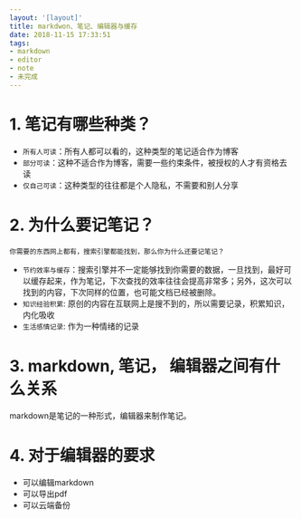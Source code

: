 ```yaml
---
layout: '[layout]'
title: markdwon、笔记、编辑器与缓存
date: 2018-11-15 17:33:51
tags:
- markdown
- editor
- note
- 未完成
---
```


# 1. 笔记有哪些种类？
- `所有人可读`：所有人都可以看的，这种类型的笔记适合作为博客
- `部分可读`：这种不适合作为博客，需要一些约束条件，被授权的人才有资格去读
- `仅自己可读`：这种类型的往往都是个人隐私，不需要和别人分享

# 2. 为什么要记笔记？

`你需要的东西网上都有，搜索引擎都能找到，那么你为什么还要记笔记？`

- `节约效率与缓存`：搜索引擎并不一定能够找到你需要的数据，一旦找到，最好可以缓存起来，作为笔记，下次查找的效率往往会提高非常多；另外，这次可以找到的内容，下次同样的位置，也可能文档已经被删除。
- `知识经验积累`: 原创的内容在互联网上是搜不到的，所以需要记录，积累知识，内化吸收
- `生活感情记录`: 作为一种情绪的记录


# 3. markdown, 笔记， 编辑器之间有什么关系

markdown是笔记的一种形式，编辑器来制作笔记。

# 4. 对于编辑器的要求
- 可以编辑markdown
- 可以导出pdf
- 可以云端备份

